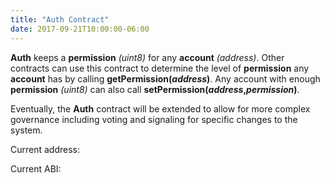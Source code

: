```yaml
---
title: "Auth Contract"
date: 2017-09-21T10:00:00-06:00
---
```

**Auth** keeps a **permission** *(uint8)* for any **account** *(address)*. Other contracts can use this contract to determine the level of **permission** any **account** has by calling **getPermission(*address*)**. Any account with enough **permission** *(uint8)* can also call **setPermission(*address*,*permission*)**.

<!--RQC CODE solidity Auth/Auth.sol -->

Eventually, the **Auth** contract will be extended to allow for more complex governance including voting and signaling for specific changes to the system.


Current address:
<!--RQC ADDRESS Auth/Auth.address -->

Current ABI:
<!--RQC ABI Auth/Auth.abi -->
